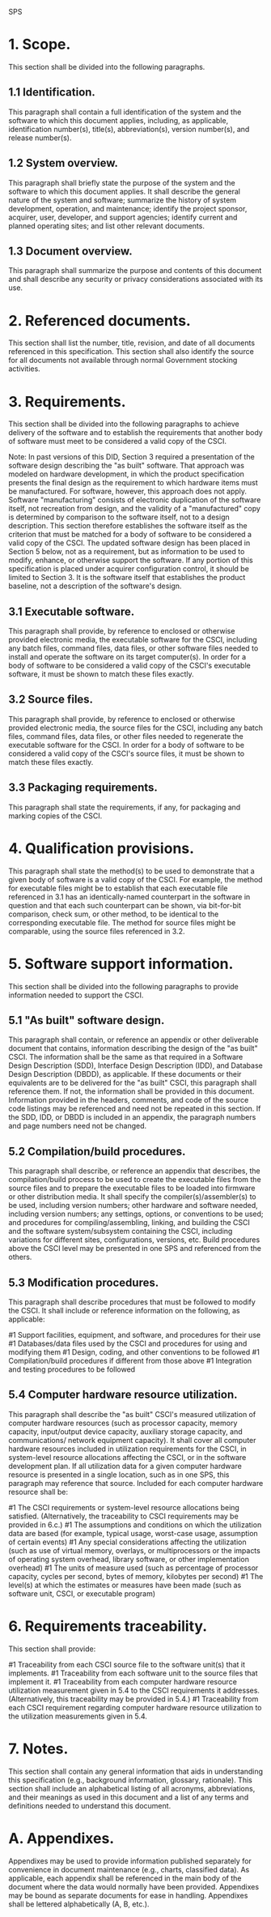 



SPS



# 1.	Scope.
This section shall be divided into the following paragraphs.

## 1.1		Identification.
This paragraph shall contain a full identification of the system and the software to which this document applies, including, as applicable, identification number(s), title(s), abbreviation(s), version number(s), and release number(s).

## 1.2		System overview.
This paragraph shall briefly state the purpose of the system and the software to which this document applies. It shall describe the general nature of the system and software; summarize the history of system development, operation, and maintenance; identify the project sponsor, acquirer, user, developer, and support agencies; identify current and planned operating sites; and list other relevant documents.

## 1.3		Document overview. 
This paragraph shall summarize the purpose and contents of this document and shall describe any security or privacy considerations associated with its use.

# 2.	Referenced documents. 
This section shall list the number, title, revision, and date of all documents referenced in this specification. This section shall also identify the source for all documents not available through normal Government stocking activities. 

# 3.	Requirements. 
This section shall be divided into the following paragraphs to achieve delivery of the software and to establish the requirements that another body of software must meet to be considered a valid copy of the CSCI.

Note: In past versions of this DID, Section 3 required a presentation of the software design describing the "as built" software. That approach was modeled on hardware development, in which the product specification presents the final design as the requirement to which hardware items must be manufactured. For software, however, this approach does not apply. Software "manufacturing" consists of electronic duplication of the software itself, not recreation from design, and the validity of a "manufactured" copy is determined by comparison to the software itself, not to a design description. This section therefore establishes the software itself as the criterion that must be matched for a body of software to be considered a valid copy of the CSCI. The updated software design has been placed in Section 5 below, not as a requirement, but as information to be used to modify, enhance, or otherwise support the software. If any portion of this specification is placed under acquirer configuration control, it should be limited to Section 3. It is the software itself that establishes the product baseline, not a description of the software's design.


## 3.1		Executable software. 
This paragraph shall provide, by reference to enclosed or otherwise provided electronic media, the executable software for the CSCI, including any batch files, command files, data files, or other software files needed to install and operate the software on its target computer(s). In order for a body of software to be considered a valid copy of the CSCI's executable software, it must be shown to match these files exactly.

## 3.2		Source files.
This paragraph shall provide, by reference to enclosed or otherwise provided electronic media, the source files for the CSCI, including any batch files, command files, data files, or other files needed to regenerate the executable software for the CSCI. In order for a body of software to be considered a valid copy of the CSCI's source files, it must be shown to match these files exactly.

## 3.3		Packaging requirements. 
This paragraph shall state the requirements, if any, for packaging and marking copies of the CSCI.

# 4.	Qualification provisions. 
This paragraph shall state the method(s) to be used to demonstrate that a given body of software is a valid copy of the CSCI. For example, the method for executable files might be to establish that each executable file referenced in 3.1 has an identically-named counterpart in the software in question and that each such counterpart can be shown, via bit-for-bit comparison, check sum, or other method, to be identical to the corresponding executable file. The method for source files might be comparable, using the source files referenced in 3.2.

# 5.	Software support information.
This section shall be divided into the following paragraphs to provide information needed to support the CSCI.

## 5.1		"As built" software design. 
This paragraph shall contain, or reference an appendix or other deliverable document that contains, information describing the design of the "as built" CSCI. The information shall be the same as that required in a Software Design Description (SDD), Interface Design Description (IDD), and Database Design Description (DBDD), as applicable. If these documents or their equivalents are to be delivered for the "as built" CSCI, this paragraph shall reference them. If not, the information shall be provided in this document. Information provided in the headers, comments, and code of the source code listings may be referenced and need not be repeated in this section. If the SDD, IDD, or DBDD is included in an appendix, the paragraph numbers and page numbers need not be changed.

## 5.2		Compilation/build procedures. 
This paragraph shall describe, or reference an appendix that describes, the compilation/build process to be used to create the executable files from the source files and to prepare the executable files to be loaded into firmware or other distribution media. It shall specify the compiler(s)/assembler(s) to be used, including version numbers; other hardware and software needed, including version numbers; any settings, options, or conventions to be used; and procedures for compiling/assembling, linking, and building the CSCI and the software system/subsystem containing the CSCI, including variations for different sites, configurations, versions, etc. Build procedures above the CSCI level may be presented in one SPS and referenced from the others.

## 5.3		Modification procedures.
This paragraph shall describe procedures that must be followed to modify the CSCI. It shall include or reference information on the following, as applicable:

#1 Support facilities, equipment, and software, and procedures for their use
#1 Databases/data files used by the CSCI and procedures for using and modifying them
#1 Design, coding, and other conventions to be followed
#1 Compilation/build procedures if different from those above
#1 Integration and testing procedures to be followed



## 5.4		Computer hardware resource utilization.
This paragraph shall describe the "as built" CSCI's measured utilization of computer hardware resources (such as processor capacity, memory capacity, input/output device capacity, auxiliary storage capacity, and communications/ network equipment capacity). It shall cover all computer hardware resources 
included in utilization requirements for the CSCI, in system-level resource allocations affecting the CSCI, or in the software development plan. If all utilization data for a given computer hardware resource is presented in a single location, such as in one SPS, this paragraph may reference that source. Included for each computer hardware resource shall be:

#1 The CSCI requirements or system-level resource allocations being satisfied. (Alternatively, the traceability to CSCI requirements may be provided in 6.c.)
#1 The assumptions and conditions on which the utilization data are based (for example, typical usage, worst-case usage, assumption of certain events)
#1 Any special considerations affecting the utilization (such as use of virtual memory, overlays, or multiprocessors or the impacts of operating system overhead, library software, or other implementation overhead) 
#1 The units of measure used (such as percentage of processor capacity, cycles per second, bytes of memory, kilobytes per second)
#1 The level(s) at which the estimates or measures have been made (such as software unit, CSCI, or executable program)



# 6.	Requirements traceability.
This section shall provide:

#1 Traceability from each CSCI source file to the software unit(s) that it implements.
#1 Traceability from each software unit to the source files that implement it.
#1 Traceability from each computer hardware resource utilization measurement given in 5.4 to the CSCI requirements it addresses. (Alternatively, this traceability may be provided in 5.4.)
#1 Traceability from each CSCI requirement regarding computer hardware resource utilization to the utilization measurements given in 5.4.



# 7.	Notes. 
This section shall contain any general information that aids in understanding this specification (e.g., background information, glossary, rationale). This section shall include an alphabetical listing of all acronyms, abbreviations, and their meanings as used in this document and a list of any terms and definitions needed to understand this document.

# A.	Appendixes.
Appendixes may be used to provide information published separately for convenience in document maintenance (e.g., charts, classified data). As applicable, each appendix shall be referenced in the main body of the document where the data would normally have been provided. Appendixes may be bound as separate documents for ease in handling. Appendixes shall be lettered alphabetically (A, B, etc.).



